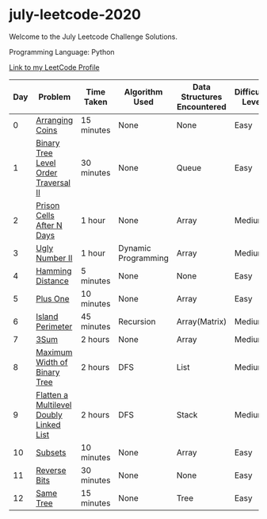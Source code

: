 # july-leetcode-2020
Welcome to the July Leetcode Challenge Solutions.

Programming Language: Python

[Link to my LeetCode Profile](https://leetcode.com/sejalc230/)

|Day|Problem| Time Taken | Algorithm Used | Data Structures Encountered|Difficulty Level|
|--|------| ---------- | -------------- |----|---|
|0|[Arranging Coins](https://leetcode.com/explore/featured/card/july-leetcoding-challenge/544/week-1-july-1st-july-7th/3377/)|15 minutes|None|None|Easy|
|1|[Binary Tree Level Order Traversal II](https://leetcode.com/explore/featured/card/july-leetcoding-challenge/544/week-1-july-1st-july-7th/3378/)|30 minutes|None|Queue|Easy|
|2|[Prison Cells After N Days](https://leetcode.com/explore/challenge/card/july-leetcoding-challenge/544/week-1-july-1st-july-7th/3379/)|1 hour|None|Array|Medium|
|3|[Ugly Number II](https://leetcode.com/explore/challenge/card/july-leetcoding-challenge/544/week-1-july-1st-july-7th/3380/)|1 hour|Dynamic Programming|Array|Medium|
|4|[Hamming Distance](https://leetcode.com/explore/challenge/card/july-leetcoding-challenge/544/week-1-july-1st-july-7th/3381/)|5 minutes|None|None|Easy|
|5|[Plus One](https://leetcode.com/explore/featured/card/july-leetcoding-challenge/544/week-1-july-1st-july-7th/3382/)|10 minutes|None|Array|Easy|
|6|[Island Perimeter](https://leetcode.com/explore/featured/card/july-leetcoding-challenge/544/week-1-july-1st-july-7th/3383/)|45 minutes|Recursion|Array(Matrix)|Medium|
|7|[3Sum](https://leetcode.com/explore/featured/card/july-leetcoding-challenge/545/week-2-july-8th-july-14th/3384/)|2 hours|None|Array|Medium|
|8|[Maximum Width of Binary Tree](https://leetcode.com/explore/featured/card/july-leetcoding-challenge/545/week-2-july-8th-july-14th/3385/)|2 hours|DFS|List|Medium|
|9|[Flatten a Multilevel Doubly Linked List](https://leetcode.com/explore/featured/card/july-leetcoding-challenge/545/week-2-july-8th-july-14th/3386/)|2 hours|DFS|Stack|Medium|
|10|[Subsets](https://leetcode.com/explore/featured/card/july-leetcoding-challenge/545/week-2-july-8th-july-14th/3387/)|10 minutes|None|Array|Easy|
|11|[Reverse Bits](https://leetcode.com/explore/featured/card/july-leetcoding-challenge/545/week-2-july-8th-july-14th/3388/)|30 minutes|None|None|Easy|
|12|[Same Tree](https://leetcode.com/explore/featured/card/july-leetcoding-challenge/545/week-2-july-8th-july-14th/3389/)|15 minutes|None|Tree|Easy|
